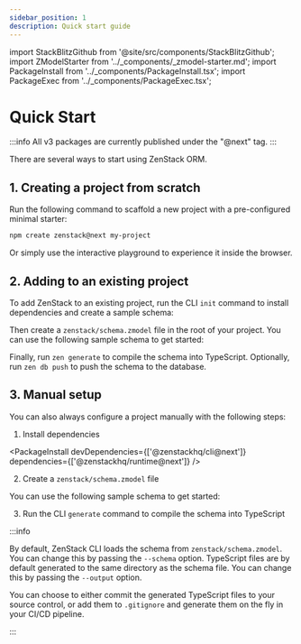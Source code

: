 ```yaml
---
sidebar_position: 1
description: Quick start guide
---
```


import StackBlitzGithub from '@site/src/components/StackBlitzGithub';
import ZModelStarter from '../_components/_zmodel-starter.md';
import PackageInstall from '../_components/PackageInstall.tsx';
import PackageExec from '../_components/PackageExec.tsx';

# Quick Start

:::info
All v3 packages are currently published under the "@next" tag.
:::

There are several ways to start using ZenStack ORM.

## 1. Creating a project from scratch

Run the following command to scaffold a new project with a pre-configured minimal starter:

```bash
npm create zenstack@next my-project
```

Or simply use the interactive playground to experience it inside the browser.

<StackBlitzGithub repoPath="zenstackhq/v3-doc-quick-start" />

## 2. Adding to an existing project

To add ZenStack to an existing project, run the CLI `init` command to install dependencies and create a sample schema:

<PackageExec command="zenstack@next init" />

Then create a `zenstack/schema.zmodel` file in the root of your project. You can use the following sample schema to get started:

<ZModelStarter />

Finally, run `zen generate` to compile the schema into TypeScript. Optionally, run `zen db push` to push the schema to the database.

<PackageExec command="zen generate" />

## 3. Manual setup

You can also always configure a project manually with the following steps:

1. Install dependencies

  <PackageInstall devDependencies={['@zenstackhq/cli@next']} dependencies={['@zenstackhq/runtime@next']} />

2. Create a `zenstack/schema.zmodel` file

  You can use the following sample schema to get started:

  <ZModelStarter />

3. Run the CLI `generate` command to compile the schema into TypeScript

  <PackageExec command="zen generate" />

:::info

By default, ZenStack CLI loads the schema from `zenstack/schema.zmodel`. You can change this by passing the `--schema` option. TypeScript files are by default generated to the same directory as the schema file. You can change this by passing the `--output` option.

You can choose to either commit the generated TypeScript files to your source control, or add them to `.gitignore` and generate them on the fly in your CI/CD pipeline.

:::